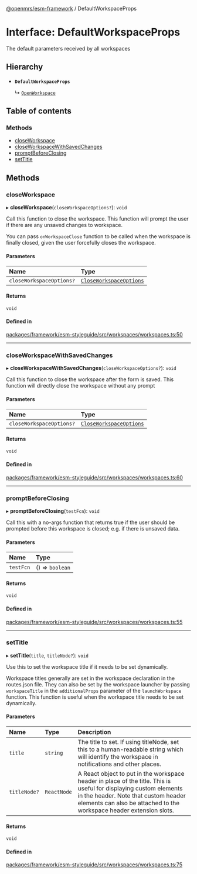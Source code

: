 [@openmrs/esm-framework](../API.md) / DefaultWorkspaceProps

# Interface: DefaultWorkspaceProps

The default parameters received by all workspaces

## Hierarchy

- **`DefaultWorkspaceProps`**

  ↳ [`OpenWorkspace`](OpenWorkspace.md)

## Table of contents

### Methods

- [closeWorkspace](DefaultWorkspaceProps.md#closeworkspace)
- [closeWorkspaceWithSavedChanges](DefaultWorkspaceProps.md#closeworkspacewithsavedchanges)
- [promptBeforeClosing](DefaultWorkspaceProps.md#promptbeforeclosing)
- [setTitle](DefaultWorkspaceProps.md#settitle)

## Methods

### closeWorkspace

▸ **closeWorkspace**(`closeWorkspaceOptions?`): `void`

Call this function to close the workspace. This function will prompt the user
if there are any unsaved changes to workspace.

You can pass `onWorkspaceClose` function to be called when the workspace is finally
closed, given the user forcefully closes the workspace.

#### Parameters

| Name | Type |
| :------ | :------ |
| `closeWorkspaceOptions?` | [`CloseWorkspaceOptions`](CloseWorkspaceOptions.md) |

#### Returns

`void`

#### Defined in

[packages/framework/esm-styleguide/src/workspaces/workspaces.ts:50](https://github.com/Vishal772-pixel/openmrs-esm-core/blob/main/packages/framework/esm-styleguide/src/workspaces/workspaces.ts#L50)

___

### closeWorkspaceWithSavedChanges

▸ **closeWorkspaceWithSavedChanges**(`closeWorkspaceOptions?`): `void`

Call this function to close the workspace after the form is saved. This function
will directly close the workspace without any prompt

#### Parameters

| Name | Type |
| :------ | :------ |
| `closeWorkspaceOptions?` | [`CloseWorkspaceOptions`](CloseWorkspaceOptions.md) |

#### Returns

`void`

#### Defined in

[packages/framework/esm-styleguide/src/workspaces/workspaces.ts:60](https://github.com/Vishal772-pixel/openmrs-esm-core/blob/main/packages/framework/esm-styleguide/src/workspaces/workspaces.ts#L60)

___

### promptBeforeClosing

▸ **promptBeforeClosing**(`testFcn`): `void`

Call this with a no-args function that returns true if the user should be prompted before
this workspace is closed; e.g. if there is unsaved data.

#### Parameters

| Name | Type |
| :------ | :------ |
| `testFcn` | () => `boolean` |

#### Returns

`void`

#### Defined in

[packages/framework/esm-styleguide/src/workspaces/workspaces.ts:55](https://github.com/Vishal772-pixel/openmrs-esm-core/blob/main/packages/framework/esm-styleguide/src/workspaces/workspaces.ts#L55)

___

### setTitle

▸ **setTitle**(`title`, `titleNode?`): `void`

Use this to set the workspace title if it needs to be set dynamically.

Workspace titles generally are set in the workspace declaration in the routes.json file. They can also
be set by the workspace launcher by passing `workspaceTitle` in the `additionalProps`
parameter of the `launchWorkspace` function. This function is useful when the workspace
title needs to be set dynamically.

#### Parameters

| Name | Type | Description |
| :------ | :------ | :------ |
| `title` | `string` | The title to set. If using titleNode, set this to a human-readable string        which will identify the workspace in notifications and other places. |
| `titleNode?` | `ReactNode` | A React object to put in the workspace header in place of the title. This        is useful for displaying custom elements in the header. Note that custom header        elements can also be attached to the workspace header extension slots. |

#### Returns

`void`

#### Defined in

[packages/framework/esm-styleguide/src/workspaces/workspaces.ts:75](https://github.com/Vishal772-pixel/openmrs-esm-core/blob/main/packages/framework/esm-styleguide/src/workspaces/workspaces.ts#L75)
